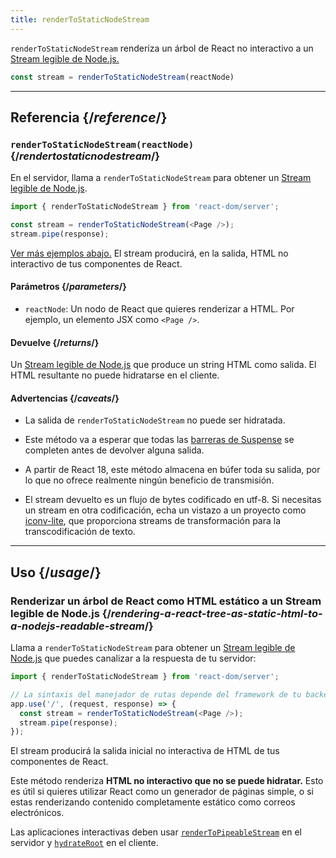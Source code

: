 ```yaml
---
title: renderToStaticNodeStream
---
```


<Intro>

`renderToStaticNodeStream` renderiza un árbol de React no interactivo a un [Stream legible de Node.js.](https://nodejs.org/api/stream.html#readable-streams)

```js
const stream = renderToStaticNodeStream(reactNode)
```

</Intro>

<InlineToc />

---

## Referencia {/*reference*/}

### `renderToStaticNodeStream(reactNode)` {/*rendertostaticnodestream*/}

En el servidor, llama a `renderToStaticNodeStream` para obtener un [Stream legible de Node.js](https://nodejs.org/api/stream.html#readable-streams).

```js
import { renderToStaticNodeStream } from 'react-dom/server';

const stream = renderToStaticNodeStream(<Page />);
stream.pipe(response);
```

[Ver más ejemplos abajo.](#usage)
El stream producirá, en la salida, HTML no interactivo de tus componentes de React.

#### Parámetros {/*parameters*/}

* `reactNode`: Un nodo de React que quieres renderizar a HTML. Por ejemplo, un elemento JSX como `<Page />`.

#### Devuelve {/*returns*/}

Un [Stream legible de Node.js](https://nodejs.org/api/stream.html#readable-streams) que produce un string HTML como salida. El HTML resultante no puede hidratarse en el cliente.

#### Advertencias {/*caveats*/}

* La salida de `renderToStaticNodeStream` no puede ser hidratada.

* Este método va a esperar que todas las [barreras de Suspense](/reference/react/Suspense) se completen antes de devolver alguna salida.

* A partir de React 18, este método almacena en búfer toda su salida, por lo que no ofrece realmente ningún beneficio de transmisión.

* El stream  devuelto es un flujo de bytes codificado en utf-8. Si necesitas un stream en otra codificación, echa un vistazo a un proyecto como [iconv-lite](https://www.npmjs.com/package/iconv-lite), que proporciona streams de transformación para la transcodificación de texto.

---

## Uso {/*usage*/}

### Renderizar un árbol de React como HTML estático a un Stream legible de Node.js {/*rendering-a-react-tree-as-static-html-to-a-nodejs-readable-stream*/}

Llama a `renderToStaticNodeStream` para obtener un [Stream legible de Node.js](https://nodejs.org/api/stream.html#readable-streams) que puedes canalizar a la respuesta de tu servidor:

```js {5-6}
import { renderToStaticNodeStream } from 'react-dom/server';

// La sintaxis del manejador de rutas depende del framework de tu backend
app.use('/', (request, response) => {
  const stream = renderToStaticNodeStream(<Page />);
  stream.pipe(response);
});
```

El stream producirá la salida inicial no interactiva de HTML de tus componentes de React.

<Pitfall>

Este método renderiza **HTML no interactivo que no se puede hidratar.** Esto es útil si quieres utilizar React como un generador de páginas simple, o si estas renderizando  contenido completamente estático como correos electrónicos.

Las aplicaciones interactivas deben usar  [`renderToPipeableStream`](/reference/react-dom/server/renderToPipeableStream) en el servidor y [`hydrateRoot`](/reference/react-dom/client/hydrateRoot) en el cliente.

</Pitfall>
